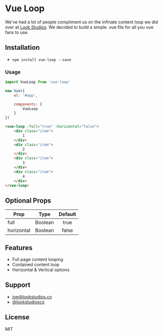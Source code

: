 # Vue Loop
We've had a lot of people compliment us on the infinate content loop we did over at [Look Studios](http://lookstudios.xyz). We decided to build a simple .vue file for all you vue fans to use.

## Installation
- `npm install vue-loop --save`

### Usage 
```javascript
import VueLoop from 'vue-loop'

new Vue({
	el: '#app',

	components: {
		VueLoop
	}
})
```

```html
<vue-loop :full="true" :horizontal="false">
	<div class="item">
		1
	</div>
	<div class="item">
		2
	</div>
	<div class="item">
		3
	</div>
	<div class="item">
		4
	</div>
</vue-loop>
```

## Optional Props
| Prop          | Type          | Default       |
| ------------- |:-------------:|:-------------:|
| full          | Boolean       | true          |
| horizontal    | Boolean       | false         |

## Features
- Full page content looping
- Contained content loop
- Horizontal & Vertical options

## Support
- [joe@lookstudios.co](mailto:joe@lookstudios.co)
- [@lookstudiosco](http://twitter.com/lookstudiosco)

## License
MIT
